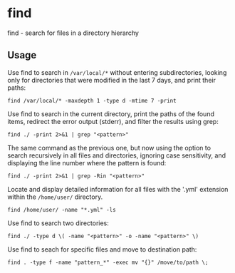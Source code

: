 # find

find - search for files in a directory hierarchy

## Usage

Use find to search in `/var/local/*` without entering subdirectories, looking only for directories that were modified in the last 7 days, and print their paths:
```shell
find /var/local/* -maxdepth 1 -type d -mtime 7 -print
```

Use find to search in the current directory, print the paths of the found items, redirect the error output (stderr), and filter the results using grep:
```shell
find ./ -print 2>&1 | grep "<pattern>"
```

The same command as the previous one, but now using the option to search recursively in all files and directories, ignoring case sensitivity, and displaying the line number where the pattern is found:
```shell
find ./ -print 2>&1 | grep -Rin "<pattern>"
```

Locate and display detailed information for all files with the '.yml' extension within the `/home/user/` directory.
```shell
find /home/user/ -name "*.yml" -ls
```

Use find to search two directories:
```shell
find ./ -type d \( -name "<pattern>" -o -name "<pattern>" \)
```

Use find to seach for specific files and move to destination path:
```shell
find . -type f -name "pattern_*" -exec mv "{}" /move/to/path \;
```
